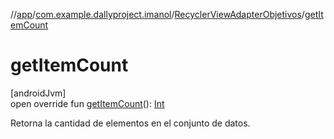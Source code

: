 //[app](../../../index.md)/[com.example.dallyproject.imanol](../index.md)/[RecyclerViewAdapterObjetivos](index.md)/[getItemCount](get-item-count.md)

# getItemCount

[androidJvm]\
open override fun [getItemCount](get-item-count.md)(): [Int](https://kotlinlang.org/api/latest/jvm/stdlib/kotlin/-int/index.html)

Retorna la cantidad de elementos en el conjunto de datos.
